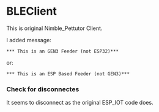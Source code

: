# BLEClient

This is original Nimble_Pettutor Client.

I added message:
```
*** This is an GEN3 Feeder (not ESP32)***
```

or:

```
*** This is an ESP Based Feeder (not GEN3)***
```

### Check for disconnectes

It seems to disconnect as the original ESP_IOT code does.
